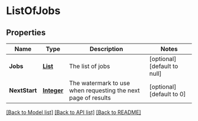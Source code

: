 # ListOfJobs
## Properties

Name | Type | Description | Notes
------------ | ------------- | ------------- | -------------
**Jobs** | [**List**](JobSummary.md) | The list of jobs | [optional] [default to null]
**NextStart** | [**Integer**](integer.md) | The watermark to use when requesting the next page of results | [optional] [default to 0]

[[Back to Model list]](../README.md#documentation-for-models) [[Back to API list]](../README.md#documentation-for-api-endpoints) [[Back to README]](../README.md)

